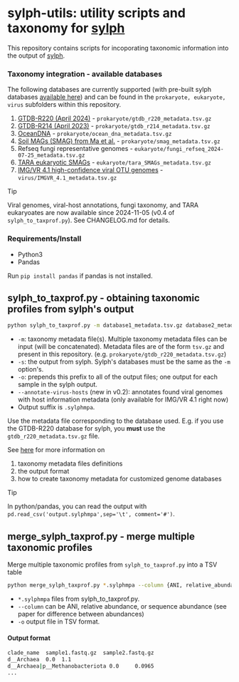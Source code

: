 # sylph-utils: utility scripts and taxonomy for [sylph](https://github.com/bluenote-1577/sylph)

This repository contains scripts for incoporating taxonomic information into the output of [sylph](https://github.com/bluenote-1577/sylph). 

### Taxonomy integration - available databases 
The following databases are currently supported (with pre-built sylph databases [available here](https://github.com/bluenote-1577/sylph/wiki/Pre%E2%80%90built-databases)) and can be found in the `prokaryote, eukaryote, virus` subfolders within this repository. 

1. [GTDB-R220 (April 2024)](https://gtdb.ecogenomic.org/stats/r220) - `prokaryote/gtdb_r220_metadata.tsv.gz`
2. [GTDB-R214 (April 2023)](https://gtdb.ecogenomic.org/stats/r214) - `prokaryote/gtdb_r214_metadata.tsv.gz`
3. [OceanDNA](https://doi.org/10.1038/s41597-022-01392-5) - `prokaryote/ocean_dna_metadata.tsv.gz`
4. [Soil MAGs (SMAG) from Ma et al.](https://www.nature.com/articles/s41467-023-43000-z) - `prokaryote/smag_metadata.tsv.gz`
5. Refseq fungi representative genomes - `eukaryote/fungi_refseq_2024-07-25_metadata.tsv.gz`
6. [TARA eukaryotic SMAGs](https://www.sciencedirect.com/science/article/pii/S2666979X22000477) - `eukaryote/tara_SMAGs_metadata.tsv.gz`
7. [IMG/VR 4.1 high-confidence viral OTU genomes](https://genome.jgi.doe.gov/portal/IMG_VR/IMG_VR.home.html) - `virus/IMGVR_4.1_metadata.tsv.gz`

> [!TIP]
> Viral genomes, viral-host annotations, fungi taxonomy, and TARA eukaryoates are now available since 2024-11-05 (v0.4 of `sylph_to_taxprof.py`). See CHANGELOG.md for details. 

### Requirements/Install

* Python3
* Pandas

Run `pip install pandas` if pandas is not installed. 

## sylph_to_taxprof.py - obtaining taxonomic profiles from sylph's output

```sh
python sylph_to_taxprof.py -m database1_metadata.tsv.gz database2_metadata.tsv.gz -s sylph_output.tsv -o prefix_or_folder/
```
* `-m`: taxonomy metadata file(s). Multiple taxonomy metadata files can be input (will be concatenated). Metadata files are of the form `tsv.gz` and present in this repository. (e.g. `prokaryote/gtdb_r220_metadata.tsv.gz`)
* `-s`: the output from sylph. Sylph's databases must be the same as the `-m` option's.
* `-o`: prepends this prefix to all of the output files; one output for each sample in the sylph output.
* `--annotate-virus-hosts` (new in v0.2): annotates found viral genomes with host information metadata (only available for IMG/VR 4.1 right now) 
* Output suffix is `.sylphmpa`.  

Use the metadata file corresponding to the database used. E.g. if you use the GTDB-R220 database for sylph, you **must** use the `gtdb_r220_metadata.tsv.gz` file. 

See [here](https://github.com/bluenote-1577/sylph/wiki/Integrating-taxonomic-information-with-sylph#custom-taxonomies-and-how-it-works) for more information on 

1. taxonomy metadata files definitions
2. the output format
3. how to create taxonomy metadata for customized genome databases

> [!TIP]
> In python/pandas, you can read the output with `pd.read_csv('output.sylphmpa',sep='\t', comment='#')`.

## merge_sylph_taxprof.py - merge multiple taxonomic profiles

Merge multiple taxonomic profiles from `sylph_to_taxprof.py` into a TSV table 

```sh
python merge_sylph_taxprof.py *.sylphmpa --column {ANI, relative_abundance, sequence_abundance} -o output_table.tsv
```

* `*.sylphmpa` files from sylph_to_taxprof.py. 
* `--column` can be ANI, relative abundance, or sequence abundance (see paper for difference between abundances)
* `-o` output file in TSV format.

#### Output format
```sh
clade_name  sample1.fastq.gz  sample2.fastq.gz
d__Archaea  0.0  1.1
d__Archaea|p__Methanobacteriota 0.0     0.0965
...
```
